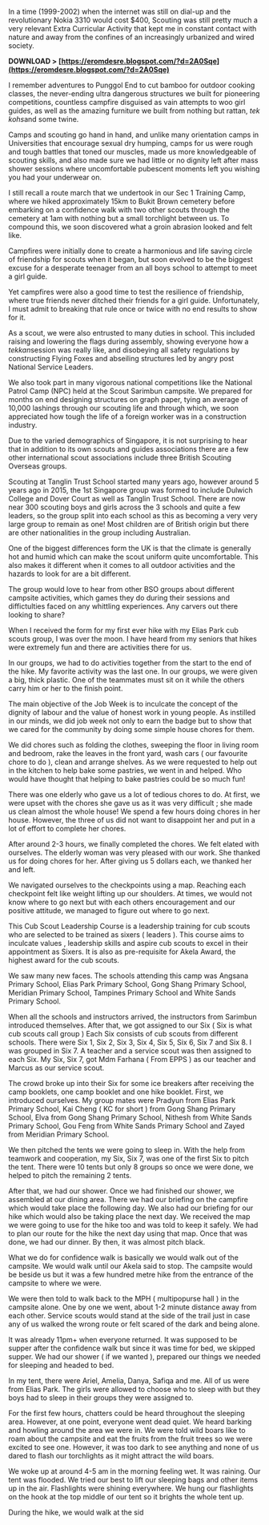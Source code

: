 
 
In a time (1999-2002) when the internet was still on dial-up and the revolutionary Nokia 3310 would cost $400, Scouting was still pretty much a very relevant Extra Curricular Activity that kept me in constant contact with nature and away from the confines of an increasingly urbanized and wired society.
 
**DOWNLOAD > [https://eromdesre.blogspot.com/?d=2A0Sqe](https://eromdesre.blogspot.com/?d=2A0Sqe)**


 
I remember adventures to Punggol End to cut bamboo for outdoor cooking classes, the never-ending ultra dangerous structures we built for pioneering competitions, countless campfire disguised as vain attempts to woo girl guides, as well as the amazing furniture we built from nothing but rattan, *tek kohs*and some twine.
 
Camps and scouting go hand in hand, and unlike many orientation camps in Universities that encourage sexual dry humping, camps for us were rough and tough battles that toned our muscles, made us more knowledgeable of scouting skills, and also made sure we had little or no dignity left after mass shower sessions where uncomfortable pubescent moments left you wishing you had your underwear on.
 
I still recall a route march that we undertook in our Sec 1 Training Camp, where we hiked approximately 15km to Bukit Brown cemetery before embarking on a confidence walk with two other scouts through the cemetery at 1am with nothing but a small torchlight between us. To compound this, we soon discovered what a groin abrasion looked and felt like.
 
Campfires were initially done to create a harmonious and life saving circle of friendship for scouts when it began, but soon evolved to be the biggest excuse for a desperate teenager from an all boys school to attempt to meet a girl guide.
 
Yet campfires were also a good time to test the resilience of friendship, where true friends never ditched their friends for a girl guide. Unfortunately, I must admit to breaking that rule once or twice with no end results to show for it.
 
As a scout, we were also entrusted to many duties in school. This included raising and lowering the flags during assembly, showing everyone how a *tekkan*session was really like, and disobeying all safety regulations by constructing Flying Foxes and abseiling structures led by angry post National Service Leaders.

We also took part in many vigorous national competitions like the National Patrol Camp (NPC) held at the Scout Sarimbun campsite. We prepared for months on end designing structures on graph paper, tying an average of 10,000 lashings through our scouting life and through which, we soon appreciated how tough the life of a foreign worker was in a construction industry.
 
Due to the varied demographics of Singapore, it is not surprising to hear that in addition to its own scouts and guides associations there are a few other international scout associations include three British Scouting Overseas groups.
 
Scouting at Tanglin Trust School started many years ago, however around 5 years ago in 2015, the 1st Singapore group was formed to include Dulwich College and Dover Court as well as Tanglin Trust School. There are now near 300 scouting boys and girls across the 3 schools and quite a few leaders, so the group split into each school as this as becoming a very very large group to remain as one! Most children are of British origin but there are other nationalities in the group including Australian.
 
One of the biggest differences form the UK is that the climate is generally hot and humid which can make the scout uniform quite uncomfortable. This also makes it different when it comes to all outdoor activities and the hazards to look for are a bit different.
 
The group would love to hear from other BSO groups about different campsite activities, which games they do during their sessions and diffictulties faced on any whittling experiences. Any carvers out there looking to share?
 
When I received the form for my first ever hike with my Elias Park cub scouts group, I was over the moon. I have heard from my seniors that hikes were extremely fun and there are activities there for us.
 
In our groups, we had to do activities together from the start to the end of the hike. My favorite activity was the last one. In our groups, we were given a big, thick plastic. One of the teammates must sit on it while the others carry him or her to the finish point.
 
The main objective of the Job Week is to inculcate the concept of the dignity of labour and the value of honest work in young people. As instilled in our minds, we did job week not only to earn the badge but to show that we cared for the community by doing some simple house chores for them.
 
We did chores such as folding the clothes, sweeping the floor in living room and bedroom, rake the leaves in the front yard, wash cars ( our favourite chore to do ), clean and arrange shelves. As we were requested to help out in the kitchen to help bake some pastries, we went in and helped. Who would have thought that helping to bake pastries could be so much fun!
 
There was one elderly who gave us a lot of tedious chores to do. At first, we were upset with the chores she gave us as it was very difficult ; she made us clean almost the whole house! We spend a few hours doing chores in her house. However, the three of us did not want to disappoint her and put in a lot of effort to complete her chores.
 
After around 2-3 hours, we finally completed the chores. We felt elated with ourselves. The elderly woman was very pleased with our work. She thanked us for doing chores for her. After giving us 5 dollars each, we thanked her and left.
 
We navigated ourselves to the checkpoints using a map. Reaching each checkpoint felt like weight lifting up our shoulders. At times, we would not know where to go next but with each others encouragement and our positive attitude, we managed to figure out where to go next.
 
This Cub Scout Leadership Course is a leadership training for cub scouts who are selected to be trained as sixers ( leaders ). This course aims to inculcate values , leadership skills and aspire cub scouts to excel in their appointment as Sixers. It is also as pre-requisite for Akela Award, the highest award for the cub scouts.

 
We saw many new faces. The schools attending this camp was Angsana Primary School, Elias Park Primary School, Gong Shang Primary School, Meridian Primary School, Tampines Primary School and White Sands Primary School.

 
When all the schools and instructors arrived, the instructors from Sarimbun introduced themselves. After that, we got assigned to our Six ( Six is what cub scouts call group ) Each Six consists of cub scouts from different schools. There were Six 1, Six 2, Six 3, Six 4, Six 5, Six 6, Six 7 and Six 8. I was grouped in Six 7. A teacher and a service scout was then assigned to each Six. My Six, Six 7, got Mdm Farhana ( From EPPS ) as our teacher and Marcus as our service scout.

 
The crowd broke up into their Six for some ice breakers after receiving the camp booklets, one camp booklet and one hike booklet. First, we introduced ourselves. My group mates were Pradyun from Elias Park Primary School, Kai Cheng ( KC for short ) from Gong Shang Primary School, Elva from Gong Shang Primary School, Nithesh from White Sands Primary School, Gou Feng from White Sands Primary School and Zayed from Meridian Primary School.

 
We then pitched the tents we were going to sleep in. With the help from teamwork and cooperation, my Six, Six 7, was one of the first Six to pitch the tent. There were 10 tents but only 8 groups so once we were done, we helped to pitch the remaining 2 tents. 

 
After that, we had our shower. Once we had finished our shower, we assembled at our dining area. There we had our briefing on the campfire which would take place the following day. We also had our briefing for our hike which would also be taking place the next day. We received the map we were going to use for the hike too and was told to keep it safely. We had to plan our route for the hike the next day using that map. Once that was done, we had our dinner. By then, it was almost pitch black.

 
What we do for confidence walk is basically we would walk out of the campsite. We would walk until our Akela said to stop. The campsite would be beside us but it was a few hundred metre hike from the entrance of the campsite to where we were.
 
We were then told to walk back to the MPH ( multipopurse hall ) in the campsite alone. One by one we went, about 1-2 minute distance away from each other. Service scouts would stand at the side of the trail just in case any of us walked the wrong route or felt scared of the dark and being alone.

 
It was already 11pm+ when everyone returned. It was supposed to be supper after the confidence walk but since it was time for bed, we skipped supper. We had our shower ( if we wanted ), prepared our things we needed for sleeping and headed to bed. 

 
In my tent, there were Ariel, Amelia, Danya, Safiqa and me. All of us were from Elias Park. The girls were allowed to choose who to sleep with but they boys had to sleep in their groups they were assigned to.

 
For the first few hours, chatters could be heard throughout the sleeping area. However, at one point, everyone went dead quiet. We heard barking and howling around the area we were in. We were told wild boars like to roam about the campsite and eat the fruits from the fruit trees so we were excited to see one. However, it was too dark to see anything and none of us dared to flash our torchlights as it might attract the wild boars.

 
We woke up at around 4-5 am in the morning feeling wet. It was raining. Our tent was flooded. We tried our best to lift our sleeping bags and other items up in the air. Flashlights were shining everywhere. We hung our flashlights on the hook at the top middle of our tent so it brights the whole tent up.

 
During the hike, we would walk at the sid